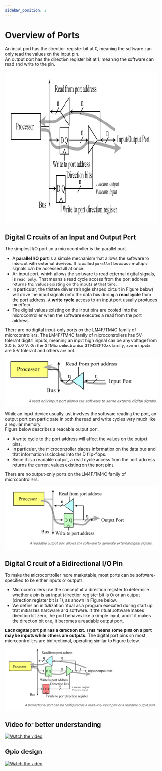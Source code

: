 ```yaml
---
sidebar_position: 2
---
```


# Overview of Ports

An input port has the direction register bit at 0, meaning the software can only read the values on the input pin.  
An output port has the direction register bit at 1, meaning the software can read and write to the pin.

<img src="/img/portsOverview.png"  height="500" width="500"/>

## Digital Circuits of an Input and Output Port

The simplest I/O port on a microcontroller is the parallel port.  
* A **parallel I/O port** is a simple mechanism that allows the software to interact with external devices. It is called `parallel` because multiple signals can be accessed all at once. 
* An input port, which allows the software to read external digital signals, is `read only`. That means a read cycle access from the port address returns the values existing on the inputs at that time. 
* In particular, the tristate driver (triangle shaped circuit in Figure below) will drive the input signals onto the data bus during a **read cycle** from the port address. A **write cycle** access to an input port usually produces no effect. 
* The digital values existing on the input pins are copied into the microcontroller when the software executes a read from the port address. 

There are no digital input-only ports on the LM4F/TM4C family of microcontrollers. The LM4F/TM4C family of microcontrollers has 5V-tolerant digital inputs, meaning an input high signal can be any voltage from 2.0 to 5.0 V. On the STMicroelectronics STM32F10xx family, some inputs are 5-V tolerant and others are not.

![Read](/img/inp.png)

While an input device usually just involves the software reading the port, an output port can participate in both the read and write cycles very much like a regular memory.  
Figure below describes a readable output port. 
* A write cycle to the port address will affect the values on the output pins. 
* In particular, the microcontroller places information on the data bus and that information is clocked into the D flip-flops. 
* Since it is a readable output, a read cycle access from the port address returns the current values existing on the port pins. 

There are no output-only ports on the LM4F/TM4C family of microcontrollers.

![write](/img/out.png)

## Digital Circuit of a Bidirectional I/O Pin

To make the microcontroller more marketable, most ports can be software-specified to be either inputs or outputs.  
* Microcontrollers use the concept of a direction register to determine whether a pin is an input (direction register bit is 0) or an output (direction register bit is 1), as shown in Figure below.  
* We define an initialization ritual as a program executed during start up that initializes hardware and software. If the ritual software makes direction bit zero, the port behaves like a simple input, and if it makes the direction bit one, it becomes a readable output port.  

**Each digital port pin has a direction bit. This means some pins on a port may be inputs while others are outputs.** The digital port pins on most microcontrollers are bidirectional, operating similar to Figure below.

![bidirectional](/img/bidirectional.png)

## Video for better understanding

[![Watch the video](https://img.youtube.com/vi/EGE6KlyzMj0/hqdefault.jpg)](https://youtu.be/EGE6KlyzMj0)

## Gpio design

[![Watch the video](https://img.youtube.com/vi/0U9K39HPqSA/hqdefault.jpg)](https://youtu.be/0U9K39HPqSA)
